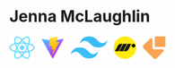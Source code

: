 # Jenna McLaughlin

[<img src="https://github.com/jennagmclaughlin/2025-portfolio/blob/main/src/assets/logos/react.png" alt="React.js" height="40">](https://react.dev/)&nbsp;&nbsp;&nbsp;[<img src="https://github.com/jennagmclaughlin/2025-portfolio/blob/main/src/assets/logos/vite.png?raw=true" alt="Vite" height="40">](https://vite.dev/)&nbsp;&nbsp;&nbsp;[<img src="https://github.com/jennagmclaughlin/2025-portfolio/blob/main/src/assets/logos/tailwind.png" alt="Tailwind CSS" height="40">](https://tailwindcss.com/)&nbsp;&nbsp;&nbsp;[<img src="https://github.com/jennagmclaughlin/2025-portfolio/blob/main/src/assets/logos/motion-dev.png" alt="Motion.dev" height="40">](https://motion.dev/)&nbsp;&nbsp;&nbsp;[<img src="https://github.com/jennagmclaughlin/2025-portfolio/blob/main/src/assets/logos/email-js.png" alt="Motion.dev" height="40">](https://www.emailjs.com/)
